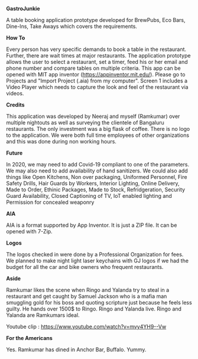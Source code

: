**GastroJunkie**

A table booking application prototype developed for BrewPubs, Eco Bars, Dine-Ins, Take Aways which covers the requirements. 

**How To**

Every person has very specific demands to book a table in the restaurant. Further, there are wait times at major restaurants. The application prototype allows the user to select a restaurant, set a timer, feed his or her email and phone number and compare tables on multiple criteria. This app can be opened with MIT app inventor (https://appinventor.mit.edu/). Please go to Projects and "Import Project (.aia) from my computer". Screen 1 includes a Video Player which needs to capture the look and feel of the restaurant via videos.

**Credits**

This application was developed by Neeraj and myself (Ramkumar) over multiple nightouts as well as surveying the clientele of Bangaluru restaurants. The only investment was a big flask of coffee. There is no logo to the application. We were both full time employees of other organizations and this was done during non working hours.

**Future**

In 2020, we may need to add Covid-19 compliant to one of the parameters. We may also need to add availability of hand sanitizers. We could also add things like Open Kitchens, Non over packaging, Uniformed Personnel, Fire Safety Drills, Hair Guards by Workers, Interior Lighting, Online Delivery, Made to Order, Ethinic Packages, Made to Stock, Refridgeration, Security Guard Availability, Closed Captioning of TV, IoT enabled lighting and Permission for concealed weaponry 

**AIA**

AIA is a format supported by App Inventor. It is just a ZIP file. It can be opened with 7-Zip.

**Logos**

The logos checked in were done by a Professional Organization for fees. We planned to make night light laser keychains with GJ logos if we had the budget for all the car and bike owners who frequent restaurants.  

**Aside**

Ramkumar likes the scene when Ringo and Yalanda try to steal in a restaurant and get caught by Samuel Jackson who is a mafia man smuggling gold for his boss and quoting scripture just because he feels less guilty. He hands over 1500$ to Ringo. Ringo and Yalanda live. Ringo and Yalanda are Ramkumars ideal. 

Youtube clip : https://www.youtube.com/watch?v=mvy4YH9--Vw

**For the Americans**

Yes. Ramkumar has dined in Anchor Bar, Buffalo. Yummy. 



